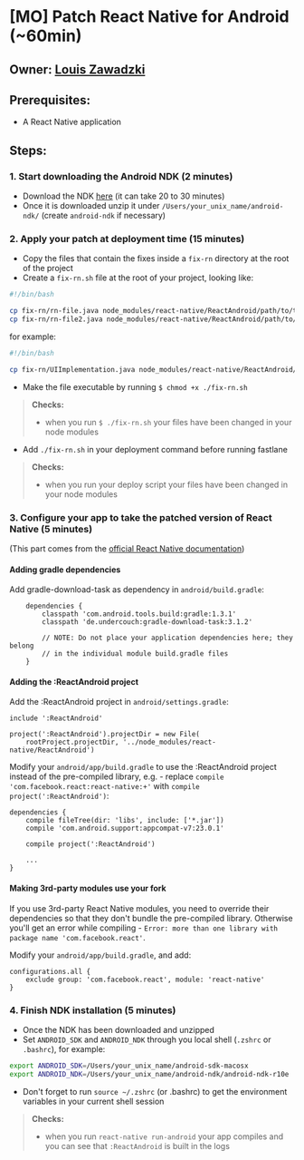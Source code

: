 # [MO] Patch React Native for Android (~60min)

## Owner: [Louis Zawadzki](https://github.com/louiszawadzki)

## Prerequisites:

- A React Native application

## Steps:

### 1. Start downloading the Android NDK (2 minutes)

- Download the NDK [here](https://facebook.github.io/react-native/docs/android-building-from-source.html#download-links-for-android-ndk) (it can take 20 to 30 minutes)
- Once it is downloaded unzip it under `/Users/your_unix_name/android-ndk/` (create `android-ndk` if necessary)

### 2. Apply your patch at deployment time (15 minutes)

- Copy the files that contain the fixes inside a `fix-rn` directory at the root of the project
- Create a `fix-rn.sh` file at the root of your project, looking like:

```bash
#!/bin/bash

cp fix-rn/rn-file.java node_modules/react-native/ReactAndroid/path/to/the/faulty/file.java
cp fix-rn/rn-file2.java node_modules/react-native/ReactAndroid/path/to/the/faulty/file2.java
```

for example:

```bash
#!/bin/bash

cp fix-rn/UIImplementation.java node_modules/react-native/ReactAndroid/src/main/java/com/facebook/react/uimanager/UIImplementation.java
```

- Make the file executable by running `$ chmod +x ./fix-rn.sh`

> **Checks:**
>
> - when you run `$ ./fix-rn.sh` your files have been changed in your node modules

- Add `./fix-rn.sh` in your deployment command before running fastlane

> **Checks:**
>
> - when you run your deploy script your files have been changed in your node modules

### 3. Configure your app to take the patched version of React Native (5 minutes)

(This part comes from the [official React Native documentation](https://facebook.github.io/react-native/docs/android-building-from-source.html))

#### Adding gradle dependencies

Add gradle-download-task as dependency in `android/build.gradle`:

```
    dependencies {
        classpath 'com.android.tools.build:gradle:1.3.1'
        classpath 'de.undercouch:gradle-download-task:3.1.2'

        // NOTE: Do not place your application dependencies here; they belong
        // in the individual module build.gradle files
    }
```

#### Adding the :ReactAndroid project

Add the :ReactAndroid project in `android/settings.gradle`:

```
include ':ReactAndroid'

project(':ReactAndroid').projectDir = new File(
    rootProject.projectDir, '../node_modules/react-native/ReactAndroid')
```

Modify your `android/app/build.gradle` to use the :ReactAndroid project instead of the pre-compiled library, e.g. - replace `compile 'com.facebook.react:react-native:+'` with `compile project(':ReactAndroid')`:

```
dependencies {
    compile fileTree(dir: 'libs', include: ['*.jar'])
    compile 'com.android.support:appcompat-v7:23.0.1'

    compile project(':ReactAndroid')

    ...
}
```

#### Making 3rd-party modules use your fork

If you use 3rd-party React Native modules, you need to override their dependencies so that they don't bundle the pre-compiled library. Otherwise you'll get an error while compiling - `Error: more than one library with package name 'com.facebook.react'`.

Modify your `android/app/build.gradle`, and add:

```
configurations.all {
    exclude group: 'com.facebook.react', module: 'react-native'
}
```

### 4. Finish NDK installation (5 minutes)

- Once the NDK has been downloaded and unzipped
- Set `ANDROID_SDK` and `ANDROID_NDK` through you local shell (`.zshrc` or `.bashrc`), for example:

```bash
export ANDROID_SDK=/Users/your_unix_name/android-sdk-macosx
export ANDROID_NDK=/Users/your_unix_name/android-ndk/android-ndk-r10e
```

- Don't forget to run `source ~/.zshrc` (or .bashrc) to get the environment variables in your current shell session

> **Checks:**
>
> - when you run `react-native run-android` your app compiles and you can see that `:ReactAndroid` is built in the logs
